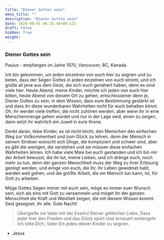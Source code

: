 ```yaml
---
title: "Diener Gottes sein"
menu_title: ""
description: "Diener Gottes sein"
date: 2020-08-01 06:25:48+00:122
draft: False
hidden: True
weight:
---
```

### Diener Gottes sein

Paulus - empfangen im Jahre 1970, Vancouver, BC, Kanada.

Ich bin gekommen, um jeden einzelnen von euch hier zu segnen und zu beten, dass der Segen Gottes in jeden einzelnen von euch strömt, und ich grüße all jene aus dem Geist, die sich euch genähert haben, denn es sind viele hier. Heute Abend, meine Kinder, möchte ich jeden von euch hier bitten, heute Abend von diesem Ort zu gehen, entschlossener denn je, Diener Gottes zu sein, in dem Wissen, dass eure Bestimmung gestärkt ist und dass ihr diese wunderbaren Wahrheiten nicht für euch behalten könnt. Oh, ihr werdet viele treffen, die nicht zuhören werden, aber wenn ihr in eine Menschenmenge gehen würdet und nur in der Lage seid, einen zu zeigen, dann setzt ihr wahrlich ein Juwel in eure Krone.

Denkt daran, liebe Kinder, es ist nicht leicht, den Menschen den einfachen Weg zur Vollkommenheit und zum Glück zu lehren, denn der Mensch in seinem Streben wünscht sich Dinge, die kompliziert und schwer sind, aber es gibt die wenigen, die verstehen und sie müssen diese einfachen Wahrheiten lehren. Ich habe viele Male bei euch gestanden und ich bin mir der Arbeit bewusst, die ihr tut, meine Lieben, und ich dränge euch, noch mehr zu tun, denn der ganzen Menschheit muss der Weg zu ihrer Erlösung gezeigt werden, und einige von euch, die ihr, ihr Leben gewidmet habt, werden weit gehen, und die größte Arbeit, die ein Mensch tun kann, ist, für Gott zu arbeiten.

Möge Gottes Segen immer mit euch sein, möge es immer euer Wunsch sein, sich als eins mit Gott zu versammeln und möget ihr der ganzen Menschheit die Kraft und Weisheit zeigen, die mit diesem Wissen kommt. Seid gesegnet, ihr alle. Gute Nacht!

> Übergieße sie Vater
mit der Essenz Deiner göttlichen Liebe,
Dass jeder hier den Frieden und das Glück spürt Und erneuert weitergeht
Ich bitte Dich, Vater
Ein jedes deiner Kinder zu segnen.
- Jesus
